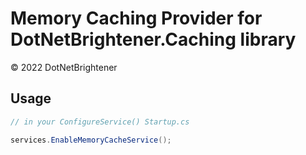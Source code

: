 ﻿# Memory Caching Provider for DotNetBrightener.Caching library

&copy; 2022 DotNetBrightener

## Usage

```csharp
// in your ConfigureService() Startup.cs

services.EnableMemoryCacheService();
```